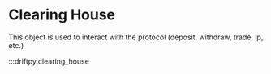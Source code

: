 # Clearing House

This object is used to interact with the protocol (deposit, withdraw, trade, lp, etc.)

:::driftpy.clearing_house